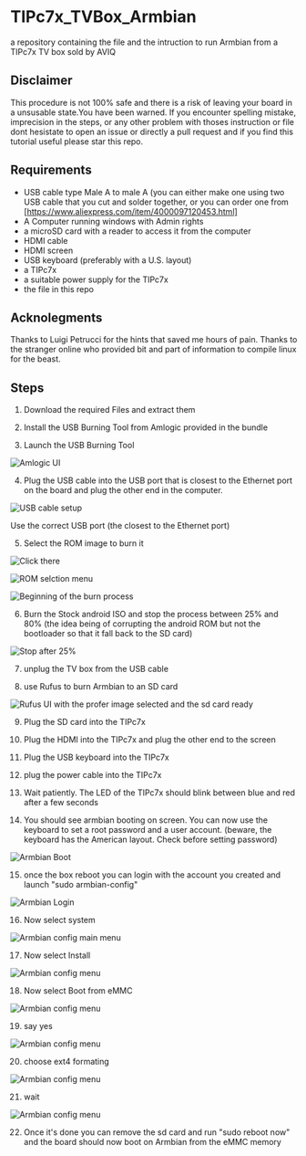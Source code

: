 # TIPc7x_TVBox_Armbian
a repository containing the file and the intruction to run Armbian from a TIPc7x TV box sold by AVIQ

## Disclaimer

This procedure is not 100% safe and there is a risk of leaving your board in a unsusable state.You have been warned.
If you encounter spelling mistake, imprecision in the steps, or any other problem with thoses instruction or file dont hesistate to open an issue or directly a pull request and if you find this tutorial useful please star this repo.

## Requirements

* USB cable type Male A to male A (you can either make one using two USB cable that you cut and solder together, or you can order one from [https://www.aliexpress.com/item/4000097120453.html]
* A Computer running windows with Admin rights
* a microSD card with a reader to access it from the computer
* HDMI cable
* HDMI screen
* USB keyboard (preferably with a U.S. layout)
* a TIPc7x
* a suitable power supply for the TIPc7x
* the file in this repo


## Acknolegments
Thanks to Luigi Petrucci for the hints that saved me hours of pain.
Thanks to the stranger online who provided bit and part of information to compile linux for the beast.

## Steps

1) Download the required Files and extract them

2) Install the USB Burning Tool from Amlogic provided in the bundle

3) Launch the USB Burning Tool

![Amlogic UI](https://github.com/nathmo/TIPc7x_TVBox_Armbian/blob/main/Pictures/AmlogicBoot.jpg)

4) Plug the USB cable into the USB port that is closest to the Ethernet port on the board and plug the other end in the computer.

![USB cable setup](https://github.com/nathmo/TIPc7x_TVBox_Armbian/blob/main/Pictures/USBCableSetup.jpg)

Use the correct USB port (the closest to the Ethernet port)

5) Select the ROM image to burn it

![Click there](https://github.com/nathmo/TIPc7x_TVBox_Armbian/blob/main/Pictures/AmlogicImportImage.jpg)

![ROM selction menu](https://github.com/nathmo/TIPc7x_TVBox_Armbian/blob/main/Pictures/AmlogicROMSelection.jpg)

![Beginning of the burn process](https://github.com/nathmo/TIPc7x_TVBox_Armbian/blob/main/Pictures/AmlogicBurnStockAndroidBeginning.jpg)

6) Burn the Stock android ISO and stop the process between 25% and 80% (the idea being of corrupting the android ROM but not the bootloader so that it fall back to the SD card)

![Stop after 25%](https://github.com/nathmo/TIPc7x_TVBox_Armbian/blob/main/Pictures/AMLogicBurnStopCorruptFallback.jpg)

7) unplug the TV box from the USB cable

8) use Rufus to burn Armbian to an SD card

![Rufus UI with the profer image selected and the sd card ready](https://github.com/nathmo/TIPc7x_TVBox_Armbian/blob/main/Pictures/RufusReady.jpg)

9) Plug the SD card into the TIPc7x

10) Plug the HDMI into the TIPc7x and plug the other end to the screen

11) Plug the USB keyboard into the TIPc7x

12) plug the power cable into the TIPc7x

13) Wait patiently. The LED of the TIPc7x should blink between blue and red after a few seconds

14) You should see armbian booting on screen. You can now use the keyboard to set a root password and a user account. (beware, the keyboard has the American layout. Check before setting password)

![Armbian Boot](https://github.com/nathmo/TIPc7x_TVBox_Armbian/blob/main/Pictures/ArmbianBootingHDMIScreen.jpg)

15) once the box reboot you can login with the account you created and launch "sudo armbian-config"

![Armbian Login](https://github.com/nathmo/TIPc7x_TVBox_Armbian/blob/main/Pictures/ArmbianInstalleMMC.png)

16) Now select system 

![Armbian config main menu](https://github.com/nathmo/TIPc7x_TVBox_Armbian/blob/main/Pictures/ArmbianeMMC2.png)

17) Now select Install 

![Armbian config menu](https://github.com/nathmo/TIPc7x_TVBox_Armbian/blob/main/Pictures/ArmbaineMMC3.png)

18) Now select Boot from eMMC

![Armbian config menu](https://github.com/nathmo/TIPc7x_TVBox_Armbian/blob/main/Pictures/ArmbianeMMC5.png)

19) say yes

![Armbian config menu](https://github.com/nathmo/TIPc7x_TVBox_Armbian/blob/main/Pictures/ArmbianeMMC7.png)

20) choose ext4 formating

![Armbian config menu](https://github.com/nathmo/TIPc7x_TVBox_Armbian/blob/main/Pictures/ArmbaineMMC8.png)

21) wait

![Armbian config menu](https://github.com/nathmo/TIPc7x_TVBox_Armbian/blob/main/Pictures/ArmbianeMMC9.png)

22) Once it's done you can remove the sd card and run "sudo reboot now" and the board should now boot on Armbian from the eMMC memory
